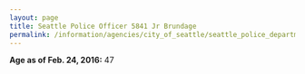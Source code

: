 ```yaml
---
layout: page
title: Seattle Police Officer 5841 Jr Brundage
permalink: /information/agencies/city_of_seattle/seattle_police_department/copbook/5841/
---
```


**Age as of Feb. 24, 2016:** 47
